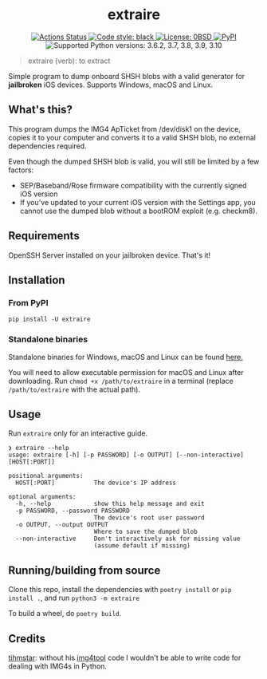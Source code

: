 <h1 align="center">extraire</h1>

<p align="center">
<a href="https://github.com/beerpiss/extraire/actions">
    <img alt="Actions Status"
      src="https://github.com/beerpiss/extraire/actions/workflows/build.yaml/badge.svg">
</a>
<a href="https://github.com/psf/black">
    <img alt="Code style: black"
         src="https://img.shields.io/badge/code%20style-black-000000.svg">
</a>
<a href="https://github.com/beerpiss/extraire/blob/trunk/LICENSE">
    <img alt="License: 0BSD"
    src="https://img.shields.io/static/v1?label=License&message=0BSD&color=brightgreen">
</a>
<a href="https://pypi.org/project/extraire/">
    <img alt="PyPI" src="https://img.shields.io/pypi/v/extraire">
</a>
<img alt="Supported Python versions: 3.6.2, 3.7, 3.8, 3.9, 3.10"
     src="https://img.shields.io/pypi/pyversions/extraire">
</p>

> extraire (verb): to extract

Simple program to dump onboard SHSH blobs with a valid generator for **jailbroken** iOS
devices. Supports Windows, macOS and Linux.

## What's this?
This program dumps the IMG4 ApTicket from /dev/disk1 on the device, copies it to your
computer and converts it to a valid SHSH blob, no external dependencies required.

Even though the dumped SHSH blob is valid, you will still be limited by a few factors:
- SEP/Baseband/Rose firmware compatibility with the currently signed iOS version
- If you've updated to your current iOS version with the Settings app, you cannot use
the dumped blob without a bootROM exploit (e.g. checkm8).

## Requirements
OpenSSH Server installed on your jailbroken device. That's it!

## Installation
### From PyPI
```
pip install -U extraire
```
### Standalone binaries
Standalone binaries for Windows, macOS and Linux can be found
[here.](https://github.com/beerpiss/extraire/releases/tag/v0.1.4)

You will need to allow executable permission for macOS and Linux after downloading.
Run `chmod +x /path/to/extraire` in a terminal (replace `/path/to/extraire` with the
actual path).

## Usage
Run `extraire` only for an interactive guide.

```
❯ extraire --help
usage: extraire [-h] [-p PASSWORD] [-o OUTPUT] [--non-interactive] [HOST[:PORT]]

positional arguments:
  HOST[:PORT]           The device's IP address

optional arguments:
  -h, --help            show this help message and exit
  -p PASSWORD, --password PASSWORD
                        The device's root user password
  -o OUTPUT, --output OUTPUT
                        Where to save the dumped blob
  --non-interactive     Don't interactively ask for missing value
                        (assume default if missing)
```

## Running/building from source
Clone this repo, install the dependencies with `poetry install` or `pip install .`, and
run `python3 -m extraire`

To build a wheel, do `poetry build`.

## Credits
[tihmstar](https://github.com/tihmstar): without his
[img4tool](https://github.com/tihmstar/img4tool) code I wouldn't be able to write code
for dealing with IMG4s in Python.
